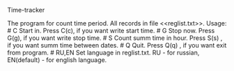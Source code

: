 Time-tracker

The program for count time period.
All records in file <<reglist.txt>>.
Usage:
	 # C 	Start in. Press C(c), if you want write start time.
	 # G 	Stop now. Press G(g), if you want write stop time.
	 # S 	Count summ time in hour. Press S(s) , if you want summ time between dates.
	 # Q 	Quit. Press Q(q) , if you want exit from program.
	 # RU,EN 	Set language in reglist.txt. RU - for russian, EN(default) - for english language.
